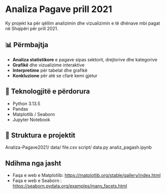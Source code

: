 # Analiza Pagave prill 2021

Ky projekt ka për qëllim analizimin dhe vizualizimin e të dhënave mbi pagat në Shqipëri për prill 2021.

## 📊 Përmbajtja
- **Analiza statistikore** e pagave sipas sektorit, drejtorive dhe kategorive
- **Grafikë** dhe vizualizime interaktive
- **Interpretime** për tabelat dhe grafikë
- **Konkluzione** për atë se cfarë kemi gjetur

## 🚀 Teknologjitë e përdorura
- Python 3.13.5
- Pandas
- Matplotlib / Seaborn
- Jupyter Notebook

## 📂 Struktura e projektit
Analiza-Pagave2021/
    data/
        file.csv
    script/
        data.py
    analiz_pagash.ipynb

## Ndihma nga jasht
- Faqa e web e Matplotlib: https://matplotlib.org/stable/gallery/index.html
- Faqa e web e Seaborn : https://seaborn.pydata.org/examples/many_facets.html
